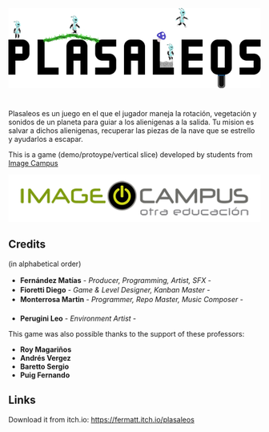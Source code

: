 <p align="center">
<img src="logo.png" alt="PLASALEOS"/>
</p>

# 

Plasaleos es un juego en el que el jugador maneja la rotación, vegetación y sonidos de un planeta para guiar a los alienigenas a la salida. Tu mision es salvar a dichos alienigenas, recuperar las piezas de la nave que se estrello y ayudarlos a escapar.

This is a game (demo/protoype/vertical slice) developed by students from <a href="https://www.imagecampus.edu.ar/">Image Campus</a>

<p align="center">
  <a href="https://www.imagecampus.edu.ar/">
    <img src="logo-image-campus.png" alt="Image Campus"/>
  </a> 
</p>


## Credits
(in alphabetical order)

- **Fernández Matías** - *Producer, Programming, Artist, SFX* - <a href="https://www.linkedin.com/in/mat%C3%ADas-fern%C3%A1ndez-%F0%9F%95%B9-game-developer-6747b4162/"><img height="16" width="16" src="https://unpkg.com/simple-icons@latest/icons/linkedin.svg" /></a> <a href="https://github.com/Fermatt98"> <img height="16" width="16" src="https://unpkg.com/simple-icons@latest/icons/github.svg" /></a>
- **Fioretti Diego** - *Game & Level Designer, Kanban Master* - <a href="https://www.linkedin.com/in/diego-nicolas-fioretti-b51a8811a/"><img height="16" width="16" src="https://unpkg.com/simple-icons@latest/icons/linkedin.svg" /></a> <a href="https://github.com/DiegoFioretti"> <img height="16" width="16" src="https://unpkg.com/simple-icons@latest/icons/github.svg" /></a>
- **Monterrosa Martin** - *Programmer, Repo Master, Music Composer* - <a href="https://www.linkedin.com/in/martín-ignacio-monterrosa-301174145/"><img height="16" width="16" src="https://unpkg.com/simple-icons@latest/icons/linkedin.svg" /></a> <a href="https://github.com/Marchin"> <img height="16" width="16" src="https://unpkg.com/simple-icons@latest/icons/github.svg" /></a>
- **Perugini Leo** - *Environment Artist* - <a href="https://www.linkedin.com/in/mat%C3%ADas-fern%C3%A1ndez-%F0%9F%95%B9-game-developer-6747b4162/"><img height="16" width="16" src="https://unpkg.com/simple-icons@latest/icons/linkedin.svg" /></a> <a href="https://github.com/Fermatt98"> <img height="16" width="16" src="https://unpkg.com/simple-icons@latest/icons/github.svg" /></a>


This game was also possible thanks to the support of these professors:

- **Roy Magariños**
- **Andrés Vergez**
- **Baretto Sergio**
- **Puig Fernando**


## Links

Download it from itch.io: https://fermatt.itch.io/plasaleos

